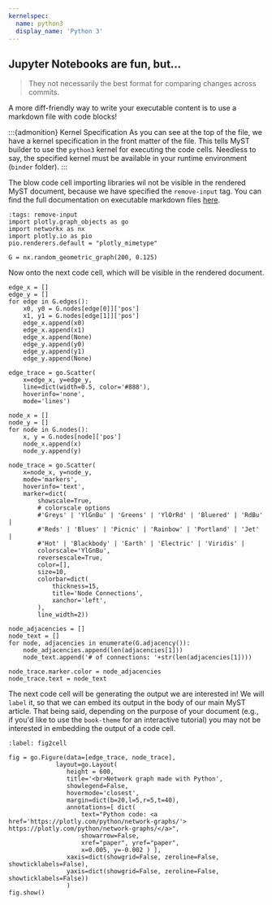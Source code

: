 ```yaml
---
kernelspec:
  name: python3
  display_name: 'Python 3'
---
```


## Jupyter Notebooks are fun, but...

> They not necessarily the best format for comparing changes across commits. 

A more diff-friendly way to write your executable content is to use a markdown file with code blocks!

:::{admonition} Kernel Specification
As you can see at the top of the file, we have a kernel specification in the front matter of the file. This tells MyST builder to use the `python3` kernel for executing the code cells. Needless to say, the specified kernel must be available in your runtime environment (`binder` folder).
:::

The blow code cell importing libraries wil not be visible in the rendered MyST document, because we have specified the `remove-input` tag. You can find the full documentation on executable markdown files [here](https://mystmd.org/guide/notebooks-with-markdown#kernel-specification).

```{code-cell} python
:tags: remove-input
import plotly.graph_objects as go
import networkx as nx
import plotly.io as pio
pio.renderers.default = "plotly_mimetype"

G = nx.random_geometric_graph(200, 0.125)
```

Now onto the next code cell, which will be visible in the rendered document.

```{code-cell} python
edge_x = []
edge_y = []
for edge in G.edges():
    x0, y0 = G.nodes[edge[0]]['pos']
    x1, y1 = G.nodes[edge[1]]['pos']
    edge_x.append(x0)
    edge_x.append(x1)
    edge_x.append(None)
    edge_y.append(y0)
    edge_y.append(y1)
    edge_y.append(None)

edge_trace = go.Scatter(
    x=edge_x, y=edge_y,
    line=dict(width=0.5, color='#888'),
    hoverinfo='none',
    mode='lines')

node_x = []
node_y = []
for node in G.nodes():
    x, y = G.nodes[node]['pos']
    node_x.append(x)
    node_y.append(y)

node_trace = go.Scatter(
    x=node_x, y=node_y,
    mode='markers',
    hoverinfo='text',
    marker=dict(
        showscale=True,
        # colorscale options
        #'Greys' | 'YlGnBu' | 'Greens' | 'YlOrRd' | 'Bluered' | 'RdBu' |
        #'Reds' | 'Blues' | 'Picnic' | 'Rainbow' | 'Portland' | 'Jet' |
        #'Hot' | 'Blackbody' | 'Earth' | 'Electric' | 'Viridis' |
        colorscale='YlGnBu',
        reversescale=True,
        color=[],
        size=10,
        colorbar=dict(
            thickness=15,
            title='Node Connections',
            xanchor='left',
        ),
        line_width=2))

node_adjacencies = []
node_text = []
for node, adjacencies in enumerate(G.adjacency()):
    node_adjacencies.append(len(adjacencies[1]))
    node_text.append('# of connections: '+str(len(adjacencies[1])))

node_trace.marker.color = node_adjacencies
node_trace.text = node_text
```

The next code cell will be generating the output we are interested in! We will `label` it, so that we can embed its output in the body of our main MyST article. That being said, depending on the purpose of your document (e.g., if you'd like to use the `book-theme` for an interactive tutorial) you may not be interested in embedding the output of a code cell.

```{code-cell} python
:label: fig2cell

fig = go.Figure(data=[edge_trace, node_trace],
             layout=go.Layout(
                height = 600, 
                title='<br>Network graph made with Python',
                showlegend=False,
                hovermode='closest',
                margin=dict(b=20,l=5,r=5,t=40),
                annotations=[ dict(
                    text="Python code: <a href='https://plotly.com/python/network-graphs/'> https://plotly.com/python/network-graphs/</a>",
                    showarrow=False,
                    xref="paper", yref="paper",
                    x=0.005, y=-0.002 ) ],
                xaxis=dict(showgrid=False, zeroline=False, showticklabels=False),
                yaxis=dict(showgrid=False, zeroline=False, showticklabels=False))
                )
fig.show()
```



